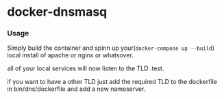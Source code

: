 # docker-dnsmasq

### Usage

Simply build the container and spinn up your(``docker-compose up --build``) local install of apache or nginx or whatsover.

all of your local services will now listen to the TLD .test.

if you want to have a other TLD just add the required TLD to the dockerfile in bin/dns/dockerfile and add a new nameserver.